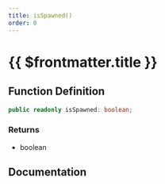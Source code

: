 ```yaml
---
title: isSpawned()
order: 0
---
```


# {{ $frontmatter.title }}

<!--@include: ./isSpawned_partial_header.md-->

## Function Definition

```ts
public readonly isSpawned: boolean;
```

### Returns

* boolean

## Documentation

<!--@include: ./isSpawned_partial_footer.md-->
